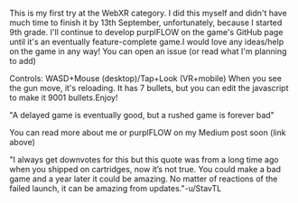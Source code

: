 This is my first try at the WebXR category. I did this myself and didn't have much time to finish it by 13th September, unfortunately, because I started 9th grade. I'll continue to develop purplFLOW on the game's GitHub page until it's an eventually feature-complete game.I would love any ideas/help on the game in any way! You can open an issue (or read what I'm planning to add)

Controls: WASD+Mouse (desktop)/Tap+Look (VR+mobile)
When you see the gun move, it's reloading. It has 7 bullets, but you can edit the javascript to make it 9001 bullets.Enjoy!

"A delayed game is eventually good, but a rushed game is forever bad"

You can read more about me or purplFLOW on my Medium post soon (link above)

"I always get downvotes for this but this quote was from a long time ago when you shipped on cartridges, now it’s not true. You could make a bad game and a year later it could be amazing. No matter of reactions of the failed launch, it can be amazing from updates."-u/StavTL